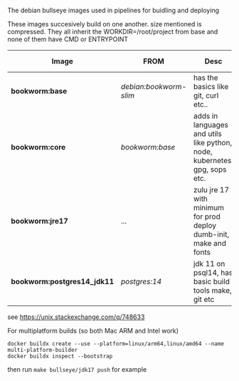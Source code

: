 The debian bullseye images used in pipelines for buidling and deploying

These images succesively build on one another. size mentioned is compressed. 
They all inherit the WORKDIR=/root/project from base and none of them have CMD or ENTRYPOINT 

| Image             | FROM         | Desc                                                        | max size |
| ----------------- | -------------- | ------------------------------------------------------------| -------- |
| __bookworm:base__ | _debian:bookworm-slim_  | has the basics like git, curl etc..                 | 60 MB     |
| __bookworm:core__  | _bookworm:base_ | adds in languages and utils like python, node, kubernetes, gpg, sops etc. | 162 MB    |
| __bookworm:jre17__  | ... | zulu jre 17 with minimum for prod deploy dumb-init, make and fonts  | 106 MB    |
| __bookworm:postgres14_jdk11__  | _postgres:14_ | jdk 11 on psql14, has basic build tools make, git etc  | 300 MB    |

see https://unix.stackexchange.com/q/748633

For multiplatform builds (so both Mac ARM and Intel work)
```
docker buildx create --use --platform=linux/arm64,linux/amd64 --name multi-platform-builder
docker buildx inspect --bootstrap
```

then run `make bullseye/jdk17 push` for example


